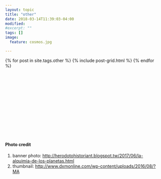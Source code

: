 ```yaml
---
layout: topic
title: "other"
date: 2018-03-14T11:39:03-04:00
modified:
#excerpt: ""
tags: []
image:
  feature: cosmos.jpg

---
```


<div class="tiles">
{% for post in site.tags.other %}
  {% include post-grid.html %}
{% endfor %}
</div><!-- /.tiles -->

<br><br><br><br><br><br><br><br><br><br><br><br>

#### Photo credit
1. banner photo: http://herodotohistoriant.blogspot.tw/2017/06/la-alquimia-de-los-planetas.html
2. thumbnail: http://www.dxmonline.com/wp-content/uploads/2016/08/?MA
